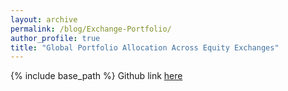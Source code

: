 ```yaml
---
layout: archive
permalink: /blog/Exchange-Portfolio/
author_profile: true
title: "Global Portfolio Allocation Across Equity Exchanges"
---
```


{% include base_path %}
Github link [here](https://github.com/ajcutuli/Index-Portfolio-Optimization/blob/main/Portfolio%20Optimization%20of%20Index%20Data.ipynb)
